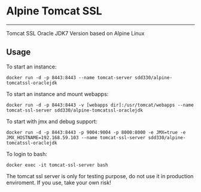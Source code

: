 # Alpine Tomcat SSL
------------
Tomcat SSL Oracle JDK7 Version based on Alpine Linux

## Usage

To start an instance:

	docker run -d -p 8443:8443 --name tomcat-server sdd330/alpine-tomcatssl-oraclejdk
	
To start an instance and mount webapps:

	docker run -d -p 8443:8443 -v [webapps dir]:/usr/tomcat/webapps --name tomcat-ssl-server sdd330/alpine-tomcatssl-oraclejdk

To start with jmx and debug support:

	docker run -d -p 8443:8443 -p 9004:9004 -p 8000:8000 -e JMX=true -e JMX_HOSTNAME=192.168.59.103 --name tomcat-ssl-server sdd330/alpine-tomcatssl-oraclejdk

To login to bash:
	
	docker exec -it tomcat-ssl-server bash

The tomcat ssl server is only for testing purpose, do not use it in production enviroment.
If you use, take your own risk! 
